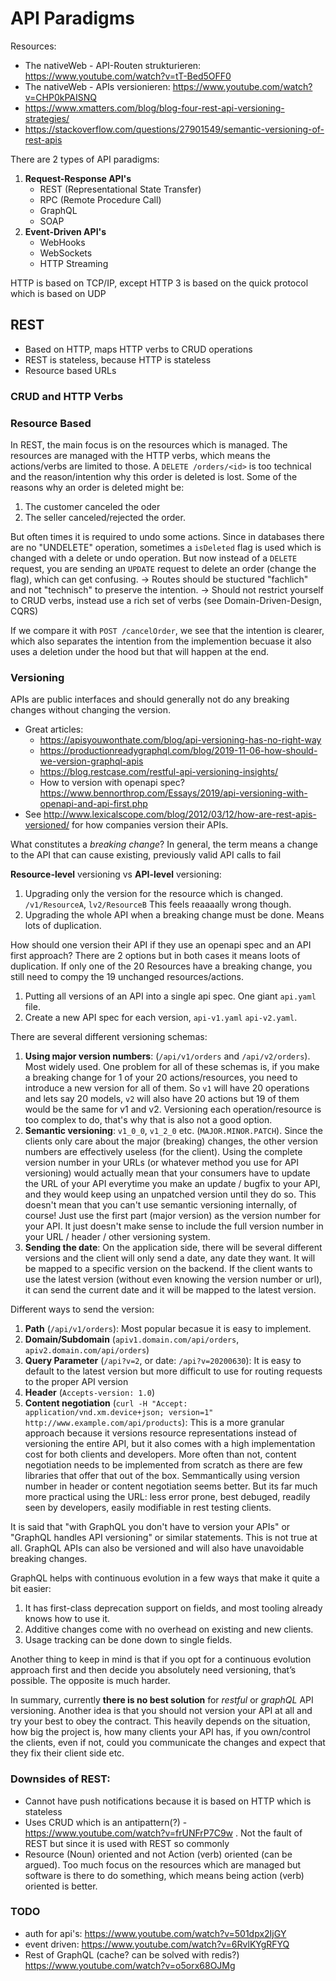 
# API Paradigms

Resources:
 * The nativeWeb - API-Routen strukturieren: https://www.youtube.com/watch?v=tT-Bed5OFF0
 * The nativeWeb - APIs versionieren: https://www.youtube.com/watch?v=CHP0kPAISNQ
 * https://www.xmatters.com/blog/blog-four-rest-api-versioning-strategies/
 * https://stackoverflow.com/questions/27901549/semantic-versioning-of-rest-apis

There are 2 types of API paradigms:
 1. **Request-Response API's**
    - REST (Representational State Transfer)
    - RPC (Remote Procedure Call)
    - GraphQL
    - SOAP
 2. **Event-Driven API's**
    - WebHooks
    - WebSockets
    - HTTP Streaming

HTTP is based on TCP/IP, except HTTP 3 is based on the quick protocol which is based on UDP

## REST

 * Based on HTTP, maps HTTP verbs to CRUD operations
 * REST is stateless, because HTTP is stateless
 * Resource based URLs

### CRUD and HTTP Verbs


### Resource Based
In REST, the main focus is on the resources which is managed.
The resources are managed with the HTTP verbs, which means the actions/verbs are limited to those. 
A `DELETE /orders/<id>` is too technical and the reason/intention why this order is deleted is lost. Some of the reasons why an order is deleted might be:
 1. The customer canceled the oder
 2. The seller canceled/rejected the order.

But often times it is required to undo some actions. Since in databases there are no "UNDELETE" operation, sometimes a `isDeleted` flag is used which is changed with a delete or undo operation. But now instead of a `DELETE` request, you are sending an `UPDATE` request to delete an order (change the flag), which can get confusing.
-> Routes should be stuctured "fachlich" and not "technisch" to preserve the intention.
-> Should not restrict yourself to CRUD verbs, instead use a rich set of verbs (see Domain-Driven-Design, CQRS)

If we compare it with `POST /cancelOrder`, we see that the intention is clearer, which also separates the intention from the implemention becuase it also uses a deletion under the hood but that will happen at the end.

### Versioning
APIs are public interfaces and should generally not do any breaking changes without changing the version.
 * Great articles:
   * https://apisyouwonthate.com/blog/api-versioning-has-no-right-way
   * https://productionreadygraphql.com/blog/2019-11-06-how-should-we-version-graphql-apis
   * https://blog.restcase.com/restful-api-versioning-insights/
   * How to version with openapi spec? https://www.bennorthrop.com/Essays/2019/api-versioning-with-openapi-and-api-first.php
 * See http://www.lexicalscope.com/blog/2012/03/12/how-are-rest-apis-versioned/ for how companies version their APIs.

What constitutes a *breaking change*? In general, the term means a change to the API that can cause existing, previously valid API calls to fail

**Resource-level** versioning vs **API-level** versioning:
 1. Upgrading only the version for the resource which is changed. `/v1/ResourceA`, `lv2/ResourceB` This feels reaaaally wrong though.
 2. Upgrading the whole API when a breaking change must be done. Means lots of duplication.

How should one version their API if they use an openapi spec and an API first approach?
There are 2 options but in both cases it means loots of duplication. If only one of the 20 Resources have a breaking change, you still need to compy the 19 unchanged resources/actions.
 1. Putting all versions of an API into a single api spec. One giant `api.yaml` file.
 2. Create a new API spec for each version, `api-v1.yaml` `api-v2.yaml`. 

There are several different versioning schemas:
 1. **Using major version numbers**: (`/api/v1/orders` and `/api/v2/orders`). Most widely used. One problem for all of these schemas is, if you make a breaking change for 1 of your 20 actions/resources, you need to introduce a new version for all of them. So `v1` will have 20 operations and lets say 20 models, `v2` will also have 20 actions but 19 of them would be the same for v1 and v2. Versioning each operation/resource is too complex to do, that's why that is also not a good option.
 2. **Semantic versioning**: `v1_0_0`, `v1_2_0` etc. (`MAJOR.MINOR.PATCH`). Since the clients only care about the major (breaking) changes, the other version numbers are effectively useless (for the client). 
  Using the complete version number in your URLs (or whatever method you use for API versioning) would actually mean that your consumers have to update the URL of your API everytime you make an update / bugfix to your API, and they would keep using an unpatched version until they do so. This doesn't mean that you can't use semantic versioning internally, of course! Just use the first part (major version) as the version number for your API. It just doesn't make sense to include the full version number in your URL / header / other versioning system.
 3. **Sending the date**: On the application side, there will be several different versions and the client will only send a date, any date they want. It will be mapped to a specific version on the backend. If the client wants to use the latest version (without even knowing the version number or url), it can send the current date and it will be mapped to the latest version.

Different ways to send the version:
 1. **Path** (`/api/v1/orders`): Most popular becasue it is easy to implement. 
 2. **Domain/Subdomain** (`apiv1.domain.com/api/orders`, `apiv2.domain.com/api/orders`)
 3. **Query Parameter** (`/api?v=2`, or date: `/api?v=20200630`): It is easy to default to the latest version but more difficult to use for routing requests to the proper API version
 4. **Header** (`Accepts-version: 1.0`)
 5. **Content negotiation** (`curl -H "Accept: application/vnd.xm.device+json; version=1" http://www.example.com/api/products`): This is a more granular approach because it versions resource representations instead of versioning the entire API, but it also comes with a high implementation cost for both clients and developers. More often than not, content negotiation needs to be implemented from scratch as there are few libraries that offer that out of the box. Semmantically using version number in header or content negotiation seems better. But its far much more practical using the URL: less error prone, best debuged, readily seen by developers, easily modifiable in rest testing clients.

It is said that "with GraphQL you don't have to version your APIs" or "GraphQL handles API versioning" or similar statements. This is not true at all. 
GraphQL APIs can also be versioned and will also have unavoidable breaking changes.

GraphQL helps with continuous evolution in a few ways that make it quite a bit easier:
 1. It has first-class deprecation support on fields, and most tooling already knows how to use it.
 2. Additive changes come with no overhead on existing and new clients.
 3. Usage tracking can be done down to single fields.

Another thing to keep in mind is that if you opt for a continuous evolution approach first and then decide you absolutely need versioning, that’s possible. The opposite is much harder.

In summary, currently **there is no best solution** for *restful* or *graphQL* API versioning. Another idea is that you should not version your API at all
and try your best to obey the contract. This heavily depends on the situation, how big the project is, how many clients your API has, if you own/control the clients, even if not, could you communicate the changes and expect that they fix their client side etc.

### Downsides of REST:
 * Cannot have push notifications because it is based on HTTP which is stateless
 * Uses CRUD which is an antipattern(?) - https://www.youtube.com/watch?v=frUNFrP7C9w . Not the fault of REST but since it is used with REST so commonly
 * Resource (Noun) oriented and not Action (verb) oriented (can be argued). Too much focus on the resources which are managed but software is there to do something, which means being action (verb) oriented is better.

### TODO
 * auth for api's: https://www.youtube.com/watch?v=501dpx2IjGY
 * event driven: https://www.youtube.com/watch?v=6RvlKYgRFYQ
 * Rest of GraphQL (cache? can be solved with redis?) https://www.youtube.com/watch?v=o5orx68OJMg




